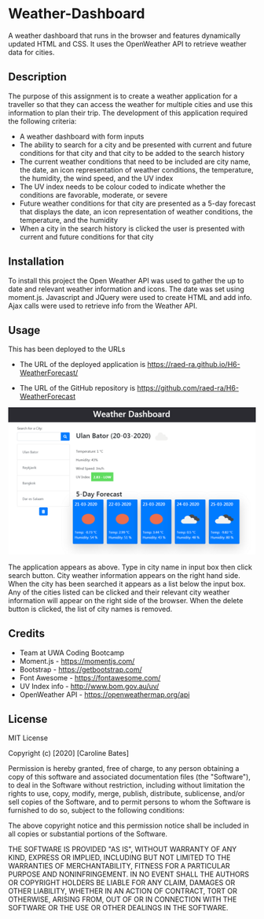 # Weather-Dashboard
A weather dashboard that runs in the browser and features dynamically updated HTML and CSS. It uses the OpenWeather API to retrieve weather data for cities.

## Description
The purpose of this assignment is to create a weather application for a traveller so that they can access the weather for multiple cities and use this information to plan their trip. The development of this application required the following criteria:
* A  weather dashboard with form inputs
* The ability to search for a city and be presented with current and future conditions for that city and that city to be added to the search history
* The current weather conditions that need to be included are city name, the date, an icon representation of weather conditions, the temperature, the humidity, the wind speed, and the UV index
* The UV index needs to be colour coded to indicate whether the conditions are favorable, moderate, or severe
* Future weather conditions for that city are presented as a 5-day forecast that displays the date, an icon representation of weather conditions, the temperature, and the humidity
* When a city in the search history is clicked the user is presented with current and future conditions for that city

## Installation
To install this project the Open Weather API was used to gather the up to date and relevant weather information and icons. The date was set using moment.js. Javascript and JQuery were used to create HTML and add info. Ajax calls were used to retrieve info from the Weather API.


## Usage
This has been deployed to the URLs 

* The URL of the deployed application is https://raed-ra.github.io/H6-WeatherForecast/

* The URL of the GitHub repository is https://github.com/raed-ra/H6-WeatherForecast

![Weather Dashboard](Capture.png)

The application appears as above. Type in city name in input box then click search button. City weather information appears on the right hand side. When the city has been searched it appears as a list below the input box. Any of the cities listed can be clicked and their relevant city weather information will appear on the right side of the browser. When the delete button is clicked, the list of city names is removed. 


## Credits
* Team at UWA Coding Bootcamp
* Moment.js - https://momentjs.com/
* Bootstrap - https://getbootstrap.com/
* Font Awesome - https://fontawesome.com/
* UV Index info - http://www.bom.gov.au/uv/
* OpenWeather API - https://openweathermap.org/api


## License
MIT License

Copyright (c) [2020] [Caroline Bates]

Permission is hereby granted, free of charge, to any person obtaining a copy
of this software and associated documentation files (the "Software"), to deal
in the Software without restriction, including without limitation the rights
to use, copy, modify, merge, publish, distribute, sublicense, and/or sell
copies of the Software, and to permit persons to whom the Software is
furnished to do so, subject to the following conditions:

The above copyright notice and this permission notice shall be included in all
copies or substantial portions of the Software.

THE SOFTWARE IS PROVIDED "AS IS", WITHOUT WARRANTY OF ANY KIND, EXPRESS OR
IMPLIED, INCLUDING BUT NOT LIMITED TO THE WARRANTIES OF MERCHANTABILITY,
FITNESS FOR A PARTICULAR PURPOSE AND NONINFRINGEMENT. IN NO EVENT SHALL THE
AUTHORS OR COPYRIGHT HOLDERS BE LIABLE FOR ANY CLAIM, DAMAGES OR OTHER
LIABILITY, WHETHER IN AN ACTION OF CONTRACT, TORT OR OTHERWISE, ARISING FROM,
OUT OF OR IN CONNECTION WITH THE SOFTWARE OR THE USE OR OTHER DEALINGS IN THE
SOFTWARE.
